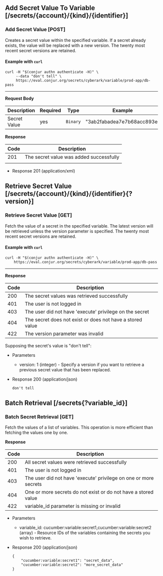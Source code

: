## Add Secret Value To Variable [/secrets/{account}/{kind}/{identifier}]

### Add Secret Value [POST]

Creates a secret value within the specified variable. If a secret already exists, the value will be replaced with a new version. The twenty most recent secret versions are retained.

#### Example with `curl`

```
curl -H "$(conjur authn authenticate -H)" \
     --data "don't tell" \
     https://eval.conjur.org/secrets/cyberark/variable/prod-app/db-pass
```

---

**Request Body**

| Description  | Required | Type     | Example                    |
|--------------|----------|----------|----------------------------|
| Secret Value | yes      | `Binary` | "3ab2fabadea7e7b68acc893e" |

**Response**

| Code | Description                             |
|------|-----------------------------------------|
|  201 | The secret value was added successfully |
|      |                                         |

+ Response 201 (application/xml)

## Retrieve Secret Value [/secrets/{account}/{kind}/{identifier}{?version}]

### Retrieve Secret Value [GET]

Fetch the value of a secret in the specified variable. The latest version will be retrieved unless the version parameter is specified. The twenty most recent secret versions are retained.

#### Example with `curl`

```
curl -H "$(conjur authn authenticate -H)" \
    https://eval.conjur.org/secrets/cyberark/variable/prod-app/db-pass
```

---

**Response**

| Code | Description                                               |
|------|-----------------------------------------------------------|
|  200 | The secret values was retrieved successfully              |
|  401 | The user is not logged in                                 |
|  403 | The user did not have 'execute' privilege on the secret   |
|  404 | The secret does not exist or does not have a stored value |
|  422 | The version parameter was invalid                         |

Supposing the secret's value is "don't tell":

+ Parameters
    + version: 1 (integer) - Specify a version if you want to retrieve a previous secret value that has been replaced.

+ Response 200 (application/json)

  ```
  don't tell
  ```

## Batch Retrieval [/secrets{?variable_id}]

### Batch Secret Retrieval [GET]

Fetch the values of a list of variables. This operation is more efficient than
fetching the values one by one.

**Response**

| Code | Description                                                      |
|------|------------------------------------------------------------------|
|  200 | All secret values were retrieved successfully                    |
|  401 | The user is not logged in                                        |
|  403 | The user did not have 'execute' privilege on one or more secrets |
|  404 | One or more secrets do not exist or do not have a stored value   |
|  422 | variable_id parameter is missing or invalid                      |

+ Parameters
  + variable_id: cucumber:variable:secret1,cucumber:variable:secret2 (array) - Resource IDs of the variables containing the secrets you wish to retrieve.

+ Response 200 (application/json)

    ```
    {
        "cucumber:variable:secret1": "secret_data",
        "cucumber:variable:secret2": "more_secret_data"
    }
    ```
